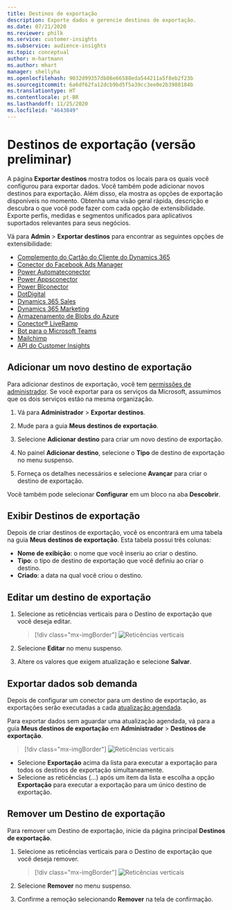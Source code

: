 ```yaml
---
title: Destinos de exportação
description: Exporte dados e gerencie destinos de exportação.
ms.date: 07/21/2020
ms.reviewer: philk
ms.service: customer-insights
ms.subservice: audience-insights
ms.topic: conceptual
author: m-hartmann
ms.author: mhart
manager: shellyha
ms.openlocfilehash: 9032d99357db86e66588eda544211a5f8eb2f23b
ms.sourcegitcommit: 6a6df62fa12dcb9bd5f5a39cc3ee0e2b3988184b
ms.translationtype: HT
ms.contentlocale: pt-BR
ms.lasthandoff: 11/25/2020
ms.locfileid: "4643849"
---
```

# <a name="export-destinations-preview"></a>Destinos de exportação (versão preliminar)

A página **Exportar destinos** mostra todos os locais para os quais você configurou para exportar dados. Você também pode adicionar novos destinos para exportação. Além disso, ela mostra as opções de exportação disponíveis no momento. Obtenha uma visão geral rápida, descrição e descubra o que você pode fazer com cada opção de extensibilidade. Exporte perfis, medidas e segmentos unificados para aplicativos suportados relevantes para seus negócios.

Vá para **Admin** > **Exportar destinos** para encontrar as seguintes opções de extensibilidade:

- [Complemento do Cartão do Cliente do Dynamics 365](customer-card-add-in.md)
- [Conector do Facebook Ads Manager](export-facebook.md)
- [Power Automateconector](export-power-automate.md)
- [Power Appsconector](export-power-apps.md)
- [Power BIconector](export-power-bi.md)
- [DotDigital](export-dotdigital.md)
- [Dynamics 365 Sales](export-dynamics365-sales.md)
- [Dynamics 365 Marketing](export-dynamics365-marketing.md)
- [Armazenamento de Blobs do Azure](export-azure-blob-storage.md)
- [Conector&reg; LiveRamp](export-liveramp.md)
- [Bot para o Microsoft Teams](export-teams-bot.md)
- [Mailchimp](export-mailchimp.md)
- [API do Customer Insights](apis.md)

## <a name="add-a-new-export-destination"></a>Adicionar um novo destino de exportação

Para adicionar destinos de exportação, você tem [permissões de administrador](permissions.md). Se você exportar para os serviços da Microsoft, assumimos que os dois serviços estão na mesma organização.

1. Vá para **Administrador** > **Exportar destinos**.

1. Mude para a guia **Meus destinos de exportação**.

1. Selecione **Adicionar destino** para criar um novo destino de exportação.

1. No painel **Adicionar destino**, selecione o **Tipo** de destino de exportação no menu suspenso.

1. Forneça os detalhes necessários e selecione **Avançar** para criar o destino de exportação.

Você também pode selecionar **Configurar** em um bloco na aba **Descobrir**.

## <a name="view-export-destinations"></a>Exibir Destinos de exportação

Depois de criar destinos de exportação, você os encontrará em uma tabela na guia **Meus destinos de exportação**. Esta tabela possui três colunas:

- **Nome de exibição**: o nome que você inseriu ao criar o destino.
- **Tipo**: o tipo de destino de exportação que você definiu ao criar o destino.
- **Criado**: a data na qual você criou o destino.

## <a name="edit-an-export-destination"></a>Editar um destino de exportação

1. Selecione as reticências verticais para o Destino de exportação que você deseja editar.

   > [!div class="mx-imgBorder"]
   > ![Reticências verticais](media/export-destinations-page-ellipsis.png "Reticências verticais")

1. Selecione **Editar** no menu suspenso.

1. Altere os valores que exigem atualização e selecione **Salvar**.

## <a name="export-data-on-demand"></a>Exportar dados sob demanda

Depois de configurar um conector para um destino de exportação, as exportações serão executadas a cada [atualização agendada](system.md#schedule-tab).

Para exportar dados sem aguardar uma atualização agendada, vá para a guia **Meus destinos de exportação** em **Administrador** > **Destinos de exportação**.

> [!div class="mx-imgBorder"]
> ![Reticências verticais](media/export-destinations-page-ellipsis.png "Reticências verticais")

- Selecione **Exportação** acima da lista para executar a exportação para todos os destinos de exportação simultaneamente.
- Selecione as reticências (...) após um item da lista e escolha a opção **Exportação** para executar a exportação para um único destino de exportação.

## <a name="remove-an-export-destination"></a>Remover um Destino de exportação

Para remover um Destino de exportação, inicie da página principal **Destinos de exportação**.

1. Selecione as reticências verticais para o Destino de exportação que você deseja remover.

   > [!div class="mx-imgBorder"]
   > ![Reticências verticais](media/export-destinations-page-ellipsis.png "Reticências verticais")

2. Selecione **Remover** no menu suspenso.

3. Confirme a remoção selecionando **Remover** na tela de confirmação.
